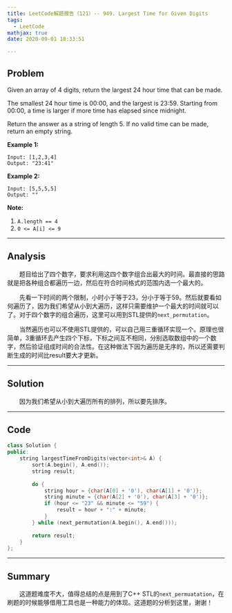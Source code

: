 ```yaml
---
title: LeetCode解题报告（121）-- 949. Largest Time for Given Digits
tags:
  - LeetCode
mathjax: true
date: 2020-09-01 18:33:51

---
```


## Problem

Given an array of 4 digits, return the largest 24 hour time that can be made.

The smallest 24 hour time is 00:00, and the largest is 23:59.  Starting from 00:00, a time is larger if more time has elapsed since midnight.

Return the answer as a string of length 5.  If no valid time can be made, return an empty string.

<!-- more -->

**Example 1:**

```
Input: [1,2,3,4]
Output: "23:41"
```

**Example 2:**

```
Input: [5,5,5,5]
Output: ""
```

**Note:**

1. `A.length == 4`
2. `0 <= A[i] <= 9`

------

## Analysis

&emsp;&emsp;题目给出了四个数字，要求利用这四个数字组合出最大的时间。最直接的思路就是把各种组合都遍历一边，然后在符合时间格式的范围内选一个最大的。

&emsp;&emsp;先看一下时间的两个限制，小时小于等于23，分小于等于59。然后就要看如何遍历了，因为我们希望从小到大遍历，这样只需要维护一个最大的时间就可以了。对于四个数字的组合遍历，这里可以用到STL提供的`next_permutation`。

&emsp;&emsp;当然遍历也可以不使用STL提供的，可以自己用三重循环实现一个。原理也很简单，3重循环去产生四个下标，下标之间互不相同，分别选取数组中的一个数字，然后验证组成时间的合法性。在这种做法下因为遍历是无序的，所以还需要判断生成的时间比result要大才更新。

------

## Solution

&emsp;&emsp;因为我们希望从小到大遍历所有的排列，所以要先排序。

------

## Code

```c++
class Solution {
public:
    string largestTimeFromDigits(vector<int>& A) {
        sort(A.begin(), A.end());
        string result;
        
        do {
            string hour = {char(A[0] + '0'), char(A[1] + '0')};
            string minute = {char(A[2] + '0'), char(A[3] + '0')};
            if (hour <= "23" && minute <= "59") {
                result = hour + ":" + minute;
            }
        } while (next_permutation(A.begin(), A.end()));
        
        return result;
    }
};
```

------

## Summary

&emsp;&emsp;这道题难度不大，值得总结的点是用到了C++ STL的`next_permuatation`，在刷题的时候能够借用工具也是一种能力的体现。这道题的分析到这里，谢谢！
